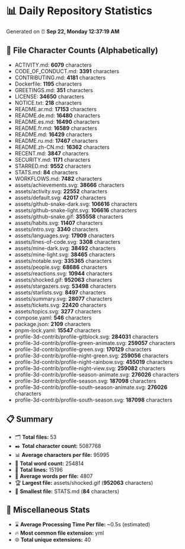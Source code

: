 # 📊 Daily Repository Statistics
Generated on ⏰ **Sep 22, Monday 12:37:19 AM**

## 📂 File Character Counts (Alphabetically)
- ACTIVITY.md: **6079** characters
- CODE_OF_CONDUCT.md: **3391** characters
- CONTRIBUTING.md: **4181** characters
- Dockerfile: **1195** characters
- GREETINGS.md: **351** characters
- LICENSE: **34650** characters
- NOTICE.txt: **218** characters
- README.ar.md: **17153** characters
- README.de.md: **16480** characters
- README.es.md: **16490** characters
- README.fr.md: **16589** characters
- README.md: **16429** characters
- README.ru.md: **17467** characters
- README.zh-CN.md: **16362** characters
- RECENT.md: **3847** characters
- SECURITY.md: **1171** characters
- STARRED.md: **9552** characters
- STATS.md: **84** characters
- WORKFLOWS.md: **7482** characters
- assets/achievements.svg: **38666** characters
- assets/activity.svg: **22552** characters
- assets/default.svg: **42017** characters
- assets/github-snake-dark.svg: **106616** characters
- assets/github-snake-light.svg: **106616** characters
- assets/github-snake.gif: **355558** characters
- assets/habits.svg: **11407** characters
- assets/intro.svg: **3340** characters
- assets/languages.svg: **17909** characters
- assets/lines-of-code.svg: **3308** characters
- assets/mine-dark.svg: **38492** characters
- assets/mine-light.svg: **38465** characters
- assets/notable.svg: **335365** characters
- assets/people.svg: **68686** characters
- assets/reactions.svg: **10944** characters
- assets/shocked.gif: **952063** characters
- assets/stargazers.svg: **53498** characters
- assets/starlists.svg: **8497** characters
- assets/summary.svg: **28077** characters
- assets/tickets.svg: **22420** characters
- assets/topics.svg: **3277** characters
- compose.yaml: **546** characters
- package.json: **2109** characters
- pnpm-lock.yaml: **15547** characters
- profile-3d-contrib/profile-gitblock.svg: **284031** characters
- profile-3d-contrib/profile-green-animate.svg: **259057** characters
- profile-3d-contrib/profile-green.svg: **170129** characters
- profile-3d-contrib/profile-night-green.svg: **259056** characters
- profile-3d-contrib/profile-night-rainbow.svg: **455019** characters
- profile-3d-contrib/profile-night-view.svg: **259082** characters
- profile-3d-contrib/profile-season-animate.svg: **276026** characters
- profile-3d-contrib/profile-season.svg: **187098** characters
- profile-3d-contrib/profile-south-season-animate.svg: **276026** characters
- profile-3d-contrib/profile-south-season.svg: **187098** characters

## 📋 Summary
- 🗂️ **Total files:** 53
- ✒️ **Total character count:** 5087768
- 📊 **Average characters per file:** 95995
- 📝 **Total word count:** 254814
- 🧾 **Total lines:** 15196
- 📐 **Average words per file:** 4807
- 🏆 **Largest file:** assets/shocked.gif (**952063** characters)
- 🥉 **Smallest file:** STATS.md (**84** characters)

## 🌟 Miscellaneous Stats
- ⌛ **Average Processing Time Per file:** ~0.5s (estimated)
- 🔥 **Most common file extension:** yml
- 🌐 **Total unique extensions:** 40
